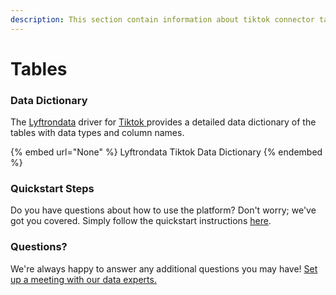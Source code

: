 ```yaml
---
description: This section contain information about tiktok connector tables information
---
```


# Tables

### Data Dictionary

The [Lyftrondata](https://www.lyftrondata.com/) driver for [Tiktok](None/)[ ](https://www.lyftrondata.com/integration/tiktok/)provides a detailed data dictionary of the tables with data types and column names.

{% embed url="None" %}
Lyftrondata Tiktok Data Dictionary
{% endembed %}

### Quickstart Steps

Do you have questions about how to use the platform? Don't worry; we've got you covered. Simply follow the quickstart instructions [here](../README.md).

### Questions? <a href="#questions" id="questions"></a>

We're always happy to answer any additional questions you may have! [Set up a meeting with our data experts.](https://www.lyftrondata.com/book-a-meeting/)

